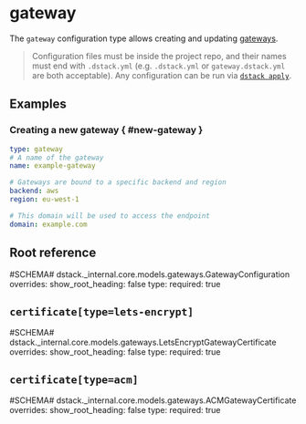 # gateway

The `gateway` configuration type allows creating and updating [gateways](../../concepts/gateways.md).

> Configuration files must be inside the project repo, and their names must end with `.dstack.yml` 
> (e.g. `.dstack.yml` or `gateway.dstack.yml` are both acceptable).
> Any configuration can be run via [`dstack apply`](../cli/index.md#dstack-apply).

## Examples

### Creating a new gateway { #new-gateway }

<div editor-title="gateway.dstack.yml"> 

```yaml
type: gateway
# A name of the gateway
name: example-gateway

# Gateways are bound to a specific backend and region
backend: aws
region: eu-west-1

# This domain will be used to access the endpoint
domain: example.com
```

</div>

[//]: # (TODO: other examples, e.g. private gateways)

## Root reference

#SCHEMA# dstack._internal.core.models.gateways.GatewayConfiguration
    overrides:
      show_root_heading: false
      type:
        required: true

## `certificate[type=lets-encrypt]`

#SCHEMA# dstack._internal.core.models.gateways.LetsEncryptGatewayCertificate
    overrides:
      show_root_heading: false
      type:
        required: true

## `certificate[type=acm]`

#SCHEMA# dstack._internal.core.models.gateways.ACMGatewayCertificate
    overrides:
      show_root_heading: false
      type:
        required: true
